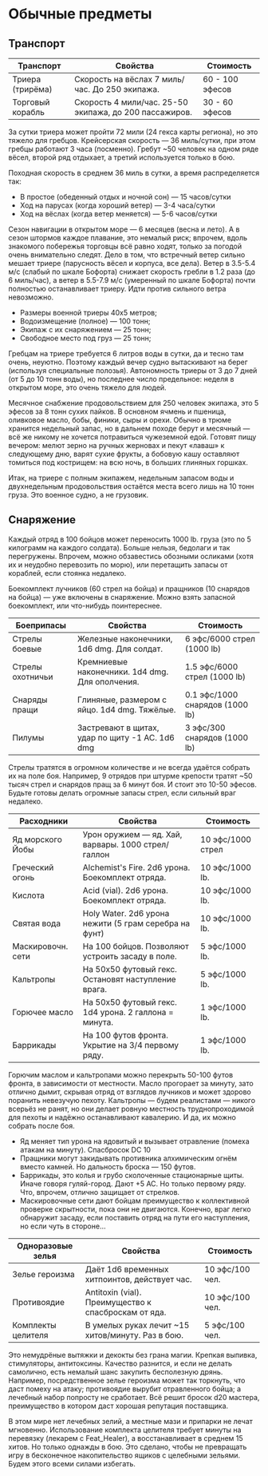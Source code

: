 # Обычные предметы

## Транспорт

Транспорт          |  Свойства                                               | Стоимость  
------------------ | ------------------------------------------------------- |----------  
Триера (трирёма)   | Скорость на вёслах 7 миль/час. До 250 экипажа.          | 60 - 100 эфесов  
Торговый корабль   | Скорость 4 мили/час. 25-50 экипажа, до 200 пассажиров.  | 30 - 60 эфесов  

За сутки триера может пройти 72 мили (24 гекса карты региона), но это тяжело для гребцов. Крейсерская скорость — 36 миль/сутки, при этом гребцы работают 3 часа (посменно). Гребут ~50 человек на одном ряде вёсел, второй ряд отдыхает, а третий используется только в бою.  

Походная скорость в среднем 36 миль в сутки, а время распределяется так:  
- В простое (обеденный отдых и ночной сон) — 15 часов/сутки  
- Ход на парусах (когда хороший ветер) — 3-4 часа/сутки  
- Ход на вёслах (когда ветер меняется) — 5-6 часов/сутки  

Сезон навигации в открытом море — 6 месяцев (весна и лето). А в сезон штормов каждое плавание, это немалый риск; впрочем, вдоль знакомого побережья торговцы всё равно ходят, только за погодой очень внимательно следят. Дело в том, что встречный ветер сильно мешает триере (парусность вёсел и корпуса, все дела). Ветер в 3.5-5.4 м/с (слабый по шкале Бофорта) снижает скорость гребли в 1.2 раза (до 6 миль/час), а ветер в 5.5-7.9 м/с (умеренный по шкале Бофорта) почти полностью останавливает триеру. Идти против сильного ветра невозможно.  

- Размеры военной триеры 40x5 метров;  
- Водоизмещение (полное) — 100 тонн;  
- Экипаж с их снаряжением — 25 тонн;  
- Свободное место под груз — 25 тонн;  

Гребцам на триере требуется 6 литров воды в сутки, да и тесно там очень, неуютно. Поэтому каждый вечер судно вытаскивают на берег (используя специальные полозья). Автономность триеры от 3 до 7 дней (от 5 до 10 тонн воды), но последнее число предельное: неделя в открытом море, это очень тяжело для людей.  

Месячное снабжение продовольствием для 250 человек экипажа, это 5 эфесов за 8 тонн сухих пайков. В основном ячмень и пшеница, оливковое масло, бобы, финики, сыры и орехи. Обычно в трюме хранится недельный запас, но в дальнем походе берут и месячный — всё же никому не хочется потравиться чужеземной едой. Готовят пищу вечером: мелют зерно на ручных жерновах и пекут «лаваш» к следующему дню, варят сухие фрукты, а бобовую кашу оставляют томиться под кострищем: на всю ночь, в больших глиняных горшках.  

Итак, на триере с полным экипажем, недельным запасом воды и двухнедельным продовольствия остаётся места всего лишь на 10 тонн груза. Это военное судно, а не грузовик.  

## Снаряжение

Каждый отряд в 100 бойцов может переносить 1000 lb. груза (это по 5 килограмм на каждого солдата). Больше нельзя, бедолаги и так перегружены. Впрочем, можно обзавестись обозными осликами (хотя их и неудобно перевозить по морю), или перетащить запасы от кораблей, если стоянка недалеко.  

Боекомплект лучников (60 стрел на бойца) и пращников (10 снарядов на бойца) — уже включены в снаряжение. Можно взять запасной боекомплект, или что-нибудь поинтереснее.  

Боеприпасы         |  Свойства                                       | Стоимость  
------------------ | ----------------------------------------------- |----------  
Стрелы боевые      | Железные наконечники, 1d6 dmg. Для солдат.      | 6 эфс/6000 стрел (1000 lb)  
Стрелы охотничьи   | Кремниевые наконечники. 1d4 dmg. Для ополчения. | 1.5 эфс/6000 стрел (1000 lb)  
Снаряды пращи      | Глиняные, размером с яйцо. 1d4 dmg. Тяжёлые.    | 0.1 эфс/1000 снарядов (1000 lb)  
Пилумы             | Застревают в щитах, удар по щиту -1 AC. 1d6 dmg | 3 эфс/300 снарядов (1000 lb)  

Стрелы тратятся в огромном количестве и не всегда удаётся собрать их на поле боя. Например, 9 отрядов при штурме крепости тратят ~50 тысяч стрел и снарядов пращ за 6 минут боя. И стоит это 10-50 эфесов. Будьте готовы делать огромные запасы стрел, если сильный враг недалеко.  

Расходники         |  Свойства                                              | Стоимость  
------------------ | ------------------------------------------------------ |----------  
Яд морского Йобы   | Урон оружием — яд. Хай, варвары. 1000 стрел/галлон     | 10 эфс/1000 стрел  
Греческий огонь    | Alchemist's Fire. 2d6 урона. Боекомплект отряда.       | 10 эфс/1000 lb.  
Кислота            | Acid (vial). 2d6 урона. Боекомплект отряда.            | 10 эфс/1000 lb.  
Святая вода        | Holy Water. 2d6 урона нежити (5 грам серебра на фунт)  | 10 эфс/1000 lb.  
Маскировочн. сети  | На 100 бойцов. Позволяют устроить засаду в поле.       | 5 эфс/1000 lb.  
Кальтропы          | На 50x50 футовый гекс. Остановят наступление врага.    | 5 эфс/1000 lb.  
Горючее масло      | На 50x50 футовый гекс. 1d4 урона. 2 галлона = минута.  | 1 эфс/1000 lb.  
Баррикады          | На 100 футов фронта. Укрытие на 3/4 первому ряду.      | 1 эфс/1000 lb.  

Горючим маслом и кальтропами можно перекрыть 50-100 футов фронта, в зависимости от местности. Масло прогорает за минуту, зато отлично дымит, скрывая отряд от взглядов лучников и может здорово поранить невезучую пехоту. Кальтропы — будем реалистами — никого всерьёз не ранят, но они делает ровную местность труднопроходимой для пехоты и надёжно останавливают кавалерию. И да, их можно собрать после боя.  

- Яд меняет тип урона на ядовитый и вызывает отравление (помеха атакам на минуту). Спасбросок DC 10  
- Пращники могут закидывать противника алхимическим огнём вместо камней. Но дальность броска — 150 футов.  
- Баррикады, это колья и грубо сколоченные стационарные щиты. Иначе говоря гуляй-город. Дают +5 AC. Но только первому ряду. Что, впрочем, отлично защищает от стрелков.  
- Маскировочные сети дают бойцам преимущество к коллективной проверке скрытности, пока они не двигаются. Конечно, враг легко обнаружит засаду, если поставить отряд на пути его наступления, но если чуть в стороне…  

Одноразовые зелья  |  Свойства                                              | Стоимость  
------------------ | ------------------------------------------------------ |----------  
Зелье героизма     | Даёт 1d6 временных хитпоинтов, действует час.          | 10 эфс/100 чел.  
Противоядие        | Antitoxin (vial). Преимущество к спасброскам от яда.   | 10 эфс/100 чел.  
Комплекты целителя | В умелых руках лечит ~15 хитов/минуту. Раз в бою.      | 5 эфс/100 чел.  

Это немудрёные вытяжки и декокты без грана магии. Крепкая выпивка, стимуляторы, антитоксины. Качество разнится, и если не делать самолично, есть немалый шанс закупить бесполезную дрянь. Например, посредственное зелье героизма может так торкнуть, что даст помеху на атаку; противоядие вырубит отравленного бойца; а лечебный набор попросту не сработает. Всё решит бросок d20 мастера, преимущество в котором даст хорошая репутация поставщика.  

В этом мире нет лечебных зелий, а местные мази и припарки не лечат мгновенно. Использование комплекта целителя требует минуты на перевязку (лекарем с Feat_Healer), а восстанавливает в среднем 15 хитов. Но только однажды в бою. Это сделано, чтобы не превращать игру в бесконечное накопительство ящиков с целебными зельями. Будем этого всеми силами избегать.  
